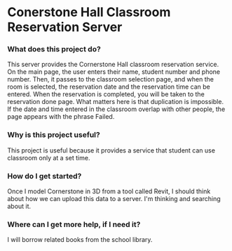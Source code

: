 # Conerstone Hall Classroom Reservation Server

### What does this project do?
This server provides the Cornerstone Hall classroom reservation service. On the main page, the user enters their name, student number and phone number. Then, it passes to the classroom selection page, and when the room is selected, the reservation date and the reservation time can be entered. When the reservation is completed, you will be taken to the reservation done page. What matters here is that duplication is impossible. If the date and time entered in the classroom overlap with other people, the page appears with the phrase Failed.

### Why is this project useful?
This project is useful because it provides a service that student can use classroom only at a set time.

### How do I get started?
Once I model Cornerstone in 3D from a tool called Revit, I should think about how we can upload this data to a server. I'm thinking and searching about it.

### Where can I get more help, if I need it?
I will borrow related books from the school library.
